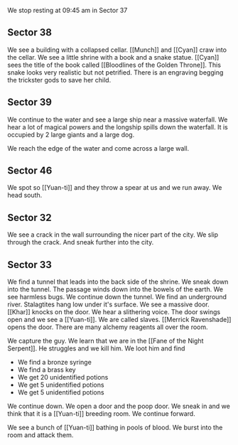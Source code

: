 We stop resting at 09:45 am in Sector 37

## Sector 38

We see a building with a collapsed cellar. [[Munch]] and [[Cyan]] craw into the cellar. We see a little shrine with a book and a snake statue. [[Cyan]] sees the title of the book called [[Bloodlines of the Golden Throne]]. This snake looks very realistic but not petrified. There is an engraving begging the trickster gods to save her child.

## Sector 39

We continue to the water and see a large ship near a massive waterfall. We hear a lot of magical powers and the longship spills down the waterfall. It is occupied by 2 large giants and a large dog.

We reach the edge of the water and come across a large wall.

## Sector 46

We spot so [[Yuan-ti]] and they throw a spear at us and we run away. We head south.

## Sector 32

We see a crack in the wall surrounding the nicer part of the city. We slip through the crack. And sneak further into the city.

## Sector 33

We find a tunnel that leads into the back side of the shrine. We sneak down into the tunnel. The passage winds down into the bowels of the earth. We see harmless bugs. We continue down the tunnel. We find an underground river. Stalagtites hang low under it's surface. We see a massive door. [[Khar]] knocks on the door. We hear a slithering voice. The door swings open and we see a [[Yuan-ti]]. We are called slaves. [[Merrick Ravenshade]] opens the door. There are many alchemy reagents all over the room.

We capture the guy. We learn that we are in the [[Fane of the Night Serpent]]. He struggles and we kill him. We loot him and find

- We find a bronze syringe
- We find a brass key
- We get 20 unidentified potions
- We get 5 unidentified potions
- We get 5 unidentified potions

We continue down. We open a door and the poop door. We sneak in and we think that it is a [[Yuan-ti]] breeding room. We continue forward.

We see a bunch of [[Yuan-ti]] bathing in pools of blood. We burst into the room and attack them.
